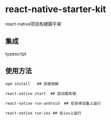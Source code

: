 # react-native-starter-kit
react-native项目构建脚手架


## 集成
typescript

## 使用方法
```
npm install   ## 安装依赖

react-native start  ## 启动服务端

react-native run-android  ## 在安卓设备上运行

react-native run-ios ## 在ios上运行

```
